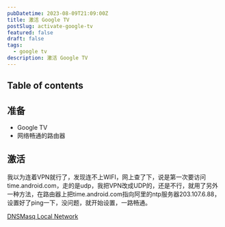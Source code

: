 ```yaml
---
pubDatetime: 2023-08-09T21:09:00Z
title: 激活 Google TV
postSlug: activate-google-tv
featured: false
draft: false
tags:
  - google tv
description: 激活 Google TV
---
```


## Table of contents

## 准备

- Google TV
- 网络畅通的路由器

## 激活

我以为连着VPN就行了，发现连不上WIFI，网上查了下，说是第一次要访问time.android.com，走的是udp，我把VPN改成UDP的，还是不行，就用了另外一种方法，在路由器上把time.android.com指向阿里的ntp服务器203.107.6.88，设置好了ping一下，没问题，就开始设置，一路畅通。

[DNSMasq Local Network](https://wiki.dd-wrt.com/wiki/index.php/DNSMasq_-_DNS_for_your_local_network_-_HOWTO)
